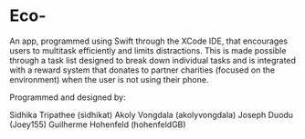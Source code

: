 # Eco-
An app, programmed using Swift through the XCode IDE, that encourages users to multitask efficiently and limits distractions. This is made possible through a task list designed to break down individual tasks and is integrated with a reward system that donates to partner charities (focused on the environment) when the user is not using their phone. 

Programmed and designed by: 

Sidhika Tripathee (sidhikat)
Akoly Vongdala (akolyvongdala)
Joseph Duodu (Joey155)
Guilherme Hohenfeld (hohenfeldGB)
